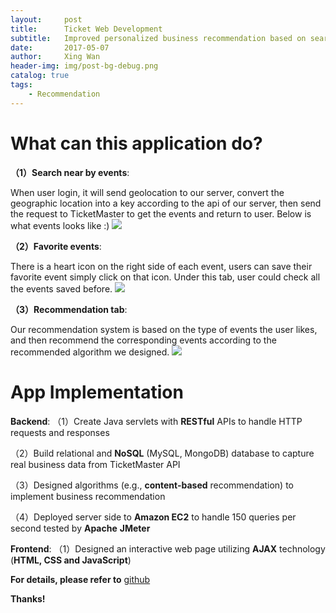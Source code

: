 ```yaml
---
layout:     post
title:      Ticket Web Development
subtitle:   Improved personalized business recommendation based on search history and favorite records
date:       2017-05-07
author:     Xing Wan
header-img: img/post-bg-debug.png
catalog: true
tags:
    - Recommendation
---
```

# What can this application do? 
**（1）Search near by events**:

When user login, it will send geolocation to our server, convert the geographic location into a key according to the api of our server, then send the request to TicketMaster to get the events and return to user. Below is what events looks like :)
![](https://lh3.googleusercontent.com/LKx_tHZupWoWw3tX0sEYQOsgUX5MJjijuMivfpX2s7xEMrN4NUToA6IlLUlrUKFCST8cH0jygpy6WcKSica_wRWLMVPunD_u097YgZoFWNZ_nVCDDrV3XfDqh-xkpRvAZUsSBQoKIUTGpwbjE_gW9EFSt6397AwQ4iY0c7s1MR3ryU8anXydUo15YYCkJ8417erfo4q9yRHM0EMSxc78cInluPpastZ7c6WVAo8reEYS1nU9y9-mXgd0D4KxNylxoPt7aSd5uUWIGtj8t9kWi18Y_cFLIc9jU27vgMUffkZFntw6MThVFWYC49anGfO2dlffr_TnFstXNjgk1Q6JQoMmPng-9G35OOp_RLcCJO6GPCnilGbEcVfMRoyktC3fhXzfM08kzNxFd_8dJ4oft167TzR7hoqFaeVt3NvZm06e8fSekHDYDB_fbMp3UPLCiOd1NHCKvhsduBWF9oShi0GZDo5r6sbLC4Ne7grRcs3BrJsfvNRooCpgUaXqgIApyittiP8RwF3aYBoTAGztUGjkX4gJsDpjScP0hMAa25G14fKktjPpMVJZVQT4549XRm9JZHAIuPqlEECuLsTUELdswzz3RKmkBjZVc59h90T6xMK1hd7Wv_v93UxfD3Dvg0hPtMrPHItHndPxMCrwuRpB=w1437-h676-no)

**（2）Favorite events**:

There is a heart icon on the right side of each event, users can save their favorite event simply click on that icon. Under this tab, user could check all the events saved before.
![](https://lh3.googleusercontent.com/ijLnP4nzAGpIs6M5NjV1VPhZD0murVUA3GOZpL7UJkb6KC9vCFCQSEMHGM_uNODFpY99cyPA-7c2eLsgo8IayQLqUrBGYsZYpTEHhoHQN7uEQP4WkyppmNlpUTbZLQNElPV7UN3KRO3YEX2GYZ_6uH_Rt7bWds8deXB1hfXT2840tvO1SIdOmYIu_gq_rqE-CRX2juNlZ-BXacguquUd977cx76xccReGPsen7wC18U0qzE6lTGPwlUFz2o7xIKeXclm914CcybGtq9imtBBTqcHZwuhwaTvk-KTcJKBhd0dAv16OT_DI2OhR2VWJ4U-4qKpuRL6oKZwlNnKSB92wnEmUEj7R9PxCmoIHs6UVO1txZRqFfbI7NnN6FvaX6VH0NPm1Sx2slWo4LfrZ8yKKOWnaEqJ-Iz9FbhSXSJ2nO3-V_lno42BOFoHepgaoTpMn_lcEA0jFVQ4CSCfp_XCMDMVWdqHQlu_DuyZKtJ1cytrQlHpma_Y9OPAerLQk2kV9dg5wGqH2QNsDEpbU131WnhCjsnoY-eDpujxEvdDy9I1mWGzyHvvwySGs_qnII2oJaQTMNHucImXZ73DKpvm72gHfqcUodlhsFgmrxya9aauyjnAm5fK_5gfCWkEIEiOGgZZPyjorm7IBWISTi7GvAjB=w1435-h694-no)

**（3）Recommendation tab**:

Our recommendation system is based on the type of events the user likes, and then recommend the corresponding events according to the recommended algorithm we designed. 
![](https://lh3.googleusercontent.com/jgM7-5-vpkbCGU6OKWIePOI4SC54qBWUhKvLAmConwJL8uleE5QxBDt5o669F3ePWL4K8htnrgVnK9GoL0BfZHr30TE0Ww5ygxOAtOGT49sASaZtN2CPvGyoXlx7QudQMB7o1YFvVjJouUY2Cj_XoaEsn5QWrSO7gIcOcDrjBIzguucAJ4AX4P0gfhKjKyaGSojgs_P7ZtXJ2QknYhzVdXlOYqr5mLn2bSbJhVPOiw6wEl7Zkhb0hP6cuI9m8bTcsm5L1AxsXBLPBwRYvI2WCHQ4vZB_2dGAAAf7ZUq1aSi04NNd2njh_32_wIGI8vYYHUNvQmTXbBZ_06cv9kVebAHOyU3jmr4UjBRo3RNoOFkE6kUjb-BLfGgDKkguZWEsvICGOQSX7AjI7YPLOuZ2AW-SHtRXSPqQMVwyIYuQhAiPNbNnIPCVrqrt2m3XzJ1pGgcEPoaO41TK4O5hTghI6oSBKuM48UmKrV7ViQA5xt8J_B0qVr8CoskZldAFHLH6Gx9jlYxtoWt8QyJZw9bHSTPSgXJ9tzFGwUVYjk4vTAQ9ioVnO7_ek3eQ4j_aQ5e1_cdGHj60QHTvq9ON1gktuAkriwprxe1x0mUEiQ1QIpLERjuW1jY4tMrBk9_kbqq1jGh8nMoTmB4hwTncEcB7jhq1=w1437-h695-no)

# App Implementation
**Backend**:
（1）Create Java servlets with **RESTful** APIs to handle HTTP requests and responses

（2）Build relational and **NoSQL** (MySQL, MongoDB) database to capture real business data from TicketMaster API

（3）Designed algorithms (e.g., **content-based** recommendation) to implement business recommendation

（4）Deployed server side to **Amazon EC2** to handle 150 queries per second tested by **Apache** **JMeter**

**Frontend**:
（1）Designed an interactive web page utilizing **AJAX** technology (**HTML, CSS and JavaScript**)

**For details, please refer to** [github](https://github.com/bigAppleIsBiggerThanApple/AroundWebApp)

**Thanks!**
<!--stackedit_data:
eyJoaXN0b3J5IjpbMTY3MjgxNTM0NSwtNTk5NTc4NzA0LC0xOT
g1OTM2NjEsLTQ4NTQ5NjMxXX0=
-->
